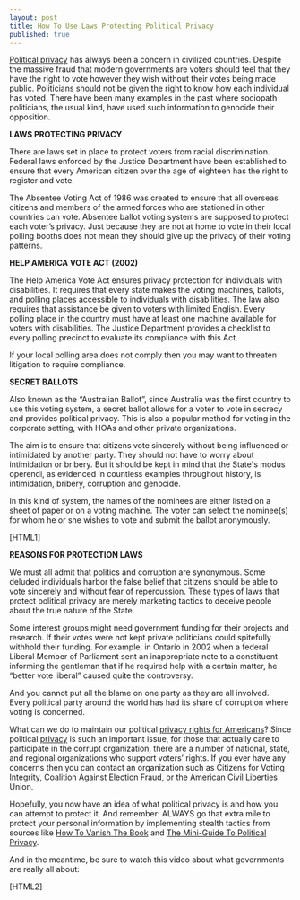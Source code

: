 ```yaml
---
layout: post
title: How To Use Laws Protecting Political Privacy
published: true
---
```

<p><a title="political privacy" href="http://www.howtovanish.com/2012/06/laws-protecting-political-privacy" target="_blank">Political privacy</a> has always been a concern in civilized countries. Despite the massive fraud that modern governments are voters should feel that they have the right to vote however they wish without their votes being made public. Politicians should not be given the right to know how each individual has voted. There have been many examples in the past where sociopath politicians, the usual kind, have used such information to genocide their opposition.</p>
<p><strong>LAWS PROTECTING PRIVACY</strong></p>
<p>There are laws set in place to protect voters from racial discrimination. Federal laws enforced by the Justice Department have been established to ensure that every American citizen over the age of eighteen has the right to register and vote.</p>
<p>The Absentee Voting Act of 1986 was created to ensure that all overseas citizens and members of the armed forces who are stationed in other countries can vote. Absentee ballot voting systems are supposed to protect each voter’s privacy. Just because they are not at home to vote in their local polling booths does not mean they should give up the privacy of their voting patterns.</p>
<p><strong>HELP AMERICA VOTE ACT (2002)</strong></p>
<p>The Help America Vote Act ensures privacy protection for individuals with disabilities. It requires that every state makes the voting machines, ballots, and polling places accessible to individuals with disabilities. The law also requires that assistance be given to voters with limited English. Every polling place in the country must have at least one machine available for voters with disabilities. The Justice Department provides a checklist to every polling precinct to evaluate its compliance with this Act.</p>
<p>If your local polling area does not comply then you may want to threaten litigation to require compliance.</p>
<p><strong>SECRET BALLOTS </strong></p>
<p>Also known as the “Australian Ballot”, since Australia was the first country to use this voting system, a secret ballot allows for a voter to vote in secrecy and provides political privacy. This is also a popular method for voting in the corporate setting, with HOAs and other private organizations.</p>
<p>The aim is to ensure that citizens vote sincerely without being influenced or intimidated by another party. They should not have to worry about intimidation or bribery. But it should be kept in mind that the State's modus operendi, as evidenced in countless examples throughout history, is intimidation, bribery, corruption and genocide.</p>
<p>In this kind of system, the names of the nominees are either listed on a sheet of paper or on a voting machine. The voter can select the nominee(s) for whom he or she wishes to vote and submit the ballot anonymously.</p>
<p>[HTML1]</p>
<p><strong>REASONS FOR PROTECTION LAWS</strong></p>
<p>We must all admit that politics and corruption are synonymous. Some deluded individuals harbor the false belief that citizens should be able to vote sincerely and without fear of repercussion. These types of laws that protect political privacy are merely marketing tactics to deceive people about the true nature of the State.</p>
<p>Some interest groups might need government funding for their projects and research. If their votes were not kept private politicians could spitefully withhold their funding. For example, in Ontario in 2002 when a federal Liberal Member of Parliament sent an inappropriate note to a constituent informing the gentleman that if he required help with a certain matter, he “better vote liberal” caused quite the controversy.</p>
<p>And you cannot put all the blame on one party as they are all involved. Every political party around the world has had its share of corruption where voting is concerned.</p>
<p>What can we do to maintain our political <a title="privacy rights for americans" href="http://www.howtovanish.com/2012/05/privacy-rights-for-americans/">privacy rights for Americans</a>? Since political <a title="privacy" href="http://www.howtovanish.com/2012/03/how-to-prevent-identity-theft-and-what-to-do-if-it-happens/" target="_blank">privacy</a> is such an important issue, for those that actually care to participate in the corrupt organization, there are a number of national, state, and regional organizations who support voters’ rights. If you ever have any concerns then you can contact an organization such as Citizens for Voting Integrity, Coalition Against Election Fraud, or the American Civil Liberties Union.</p>
<p>Hopefully, you now have an idea of what political privacy is and how you can attempt to protect it. And remember: ALWAYS go that extra mile to protect your personal information by implementing stealth tactics from sources like <a title="Privacy" href="http://www.howtovanish.com/products/how-to-vanish-book/">How To Vanish The Book</a> and <a title="Privacy Shop" href="https://www.coindl.com/page/author/61" target="_blank">The Mini-Guide To Political Privacy</a>.</p>
<p>And in the meantime, be sure to watch this video about what governments are really all about:</p>
<p>[HTML2]</p>
